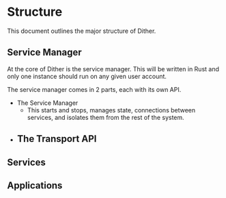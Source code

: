 # Structure

This document outlines the major structure of Dither.

## Service Manager

At the core of Dither is the service manager. This will be written in Rust and only one instance should run on any given user account.

The service manager comes in 2 parts, each with its own API.
 - The Service Manager
   - This starts and stops, manages state, connections between services, and isolates them from the rest of the system.
 - The Transport API
   - 

## Services

## Applications